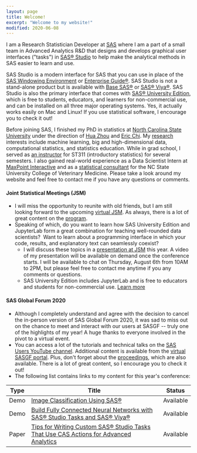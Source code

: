 ```yaml
---
layout: page
title: Welcome!
excerpt: "Welcome to my website!"
modified: 2020-06-08
---
```


I am a Research Statistician Developer at [SAS](https://www.sas.com/) where I am a part of a small team in Advanced Analytics R&D that designs and develops graphical user interfaces ("tasks") in [SAS® Studio](https://www.sas.com/en_us/software/studio.html) to help make the analytical methods in SAS easier to learn and use.  

SAS Studio is a modern interface for SAS that you can use in place of the [SAS Windowing Environment](http://documentation.sas.com/?docsetId=lrcon&docsetTarget=n1039zk8bk9aton1fmbm7z2wji3k.htm&docsetVersion=9.4&locale=en#n1nc2xs6ihxuaon1l5ws6gsiy5ht) or [Enterprise Guide®](https://www.sas.com/en_us/software/enterprise-guide.html).  SAS Studio is not a stand-alone product but is available with [Base SAS®](https://www.sas.com/en_us/software/base-sas.html) or [SAS® Viya®](https://www.sas.com/en_us/software/viya.html).  SAS Studio is also the primary interface that comes with [SAS® University Edition](https://www.sas.com/en_us/software/university-edition.html), which is free to students, educators, and learners for non-commercial use, and can be installed on all three major operating systems.  Yes, it actually works easily on Mac and Linux!  If you use statistical software, I encourage you to check it out!

Before joining SAS, I finished my PhD in statistics at [North Carolina State University](http://www.ncsu.edu) under the direction of [Hua Zhou](http://hua-zhou.github.io/) and [Eric Chi](http://www.ericchi.com).  My [research](http://brgaines.github.io/research/) interests include machine learning, big and high-dimensional data, computational statistics, and statistics education.  While in grad school, I served as [an instructor](http://brgaines.github.io/teaching/) for ST311 (introductory statistics) for several semesters.  I also gained real-world experience as a Data Scientist Intern at [MaxPoint Interactive](http://maxpoint.com/us) and as a [statistical consultant](http://brgaines.github.io/consulting/) for the NC State University College of Veterinary Medicine.  Please take a look around my website and feel free to contact me if you have any questions or comments.

#### Joint Statistical Meetings (JSM)
* I will miss the opportunity to reunite with old friends, but I am still looking forward to the upcoming [virtual JSM](https://ww2.amstat.org/meetings/jsm/2020/index.cfm).  As always, there is a lot of great content on the [program](https://ww2.amstat.org/meetings/jsm/2020/program.cfm).  
* Speaking of which, do you want to learn how SAS University Edition and JupyterLab form a great combination for teaching well-rounded data scientists?  Want to learn about a programming interface in which your code, results, and explanatory text can seamlessly coexist?  
    * I will discuss these topics in a [presentation at JSM](https://ww2.amstat.org/meetings/jsm/2020/onlineprogram/AbstractDetails.cfm?abstractid=313386) this year.  A video of my presentation will be available on demand once the conference starts.  I will be available to chat on Thursday, August 6th from 10AM to 2PM, but please feel free to contact me anytime if you any comments or questions.  
    * SAS University Edition includes JupyterLab and is free to educators and students for non-commercial use. [Learn more](https://www.sas.com/en_us/software/university-edition.html)


#### SAS Global Forum 2020
* Although I completely understand and agree with the decision to cancel the in-person version of SAS Global Forum 2020, it was sad to miss out on the chance to meet and interact with our users at SASGF -- truly one of the highlights of my year!  A huge thanks to everyone involved in the pivot to a virtual event.  
* You can access a lot of the tutorials and technical talks on the [SAS Users YouTube channel](https://www.sas.com/gms/redirect.jsp?detail=GMS129118_179345). Additional content is available from the [virtual SASGF portal](https://www.sas.com/gms/redirect.jsp?detail=GMS131450_180708). Plus, don't forget about the [proceedings](https://www.sas.com/en_us/events/sas-global-forum/program/proceedings.html), which are also available.  There is a lot of great content, so I encourage you to check it out!  
* The following list contains links to my content for this year's conference:  

| Type     | Title                                                               | Status | 
|---------|---------------------------------------------------------------------|---------|
| Demo  | [Image Classification Using SAS®](https://www.youtube.com/watch?v=_9ywlGrG5fU&list=PLVV6eZFA22QyaxYBynL-1Btk-nIMKmOqY) | Available | 
| Demo  | [Build Fully Connected Neural Networks with SAS® Studio Tasks and SAS® Viya®](https://www.youtube.com/watch?v=uoVYHe8pZrg)                                                    | Available | 
| Paper | [Tips for Writing Custom SAS® Studio Tasks That Use CAS Actions for Advanced Analytics](https://www.sas.com/content/dam/SAS/support/en/sas-global-forum-proceedings/2020/4376-2020.pdf)       | Available | 






